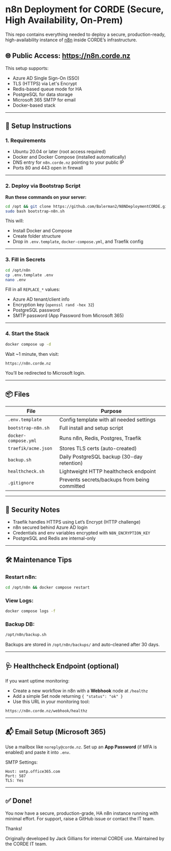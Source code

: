 # n8n Deployment for CORDE (Secure, High Availability, On-Prem)

This repo contains everything needed to deploy a secure, production-ready, high-availability instance of [n8n](https://n8n.io/) inside CORDE’s infrastructure.

## 🌐 Public Access: https://n8n.corde.nz

This setup supports:
- Azure AD Single Sign-On (SSO)
- TLS (HTTPS) via Let's Encrypt
- Redis-based queue mode for HA
- PostgreSQL for data storage
- Microsoft 365 SMTP for email
- Docker-based stack

---

## 🔧 Setup Instructions

### 1. Requirements
- Ubuntu 20.04 or later (root access required)
- Docker and Docker Compose (installed automatically)
- DNS entry for `n8n.corde.nz` pointing to your public IP
- Ports 80 and 443 open in firewall

---

### 2. Deploy via Bootstrap Script

**Run these commands on your server:**

```bash
cd /opt && git clone https://github.com/Balerman2/N8NDeploymentCORDE.git n8n && cd n8n
sudo bash bootstrap-n8n.sh
```

This will:
- Install Docker and Compose
- Create folder structure
- Drop in `.env.template`, `docker-compose.yml`, and Traefik config

---

### 3. Fill in Secrets

```bash
cd /opt/n8n
cp .env.template .env
nano .env
```

Fill in all `REPLACE_*` values:
- Azure AD tenant/client info
- Encryption key (`openssl rand -hex 32`)
- PostgreSQL password
- SMTP password (App Password from Microsoft 365)

---

### 4. Start the Stack

```bash
docker compose up -d
```

Wait ~1 minute, then visit:
```
https://n8n.corde.nz
```
You’ll be redirected to Microsoft login.

---

## 📦 Files

| File                | Purpose                                  |
|---------------------|------------------------------------------|
| `.env.template`     | Config template with all needed settings |
| `bootstrap-n8n.sh`  | Full install and setup script            |
| `docker-compose.yml`| Runs n8n, Redis, Postgres, Traefik       |
| `traefik/acme.json` | Stores TLS certs (auto-created)          |
| `backup.sh`         | Daily PostgreSQL backup (30-day retention) |
| `healthcheck.sh`    | Lightweight HTTP healthcheck endpoint    |
| `.gitignore`        | Prevents secrets/backups from being committed |

---

## 🔐 Security Notes

- Traefik handles HTTPS using Let’s Encrypt (HTTP challenge)
- n8n secured behind Azure AD login
- Credentials and env variables encrypted with `N8N_ENCRYPTION_KEY`
- PostgreSQL and Redis are internal-only

---

## 🛠 Maintenance Tips

### Restart n8n:
```bash
cd /opt/n8n && docker compose restart
```

### View Logs:
```bash
docker compose logs -f
```

### Backup DB:
```bash
/opt/n8n/backup.sh
```

Backups are stored in `/opt/n8n/backups/` and auto-cleaned after 30 days.

---

## 🩺 Healthcheck Endpoint (optional)

If you want uptime monitoring:
- Create a new workflow in n8n with a **Webhook** node at `/healthz`
- Add a simple Set node returning `{ "status": "ok" }`
- Use this URL in your monitoring tool:

```
https://n8n.corde.nz/webhook/healthz
```

---

## 📬 Email Setup (Microsoft 365)

Use a mailbox like `noreply@corde.nz`. Set up an **App Password** (if MFA is enabled) and paste it into `.env`.

SMTP Settings:
```
Host: smtp.office365.com
Port: 587
TLS: Yes
```

---

## ✅ Done!

You now have a secure, production-grade, HA n8n instance running with minimal effort. For support, raise a GitHub issue or contact the IT team.

Thanks!

Originally developed by Jack Gillians for internal CORDE use.
Maintained by the CORDE IT team.